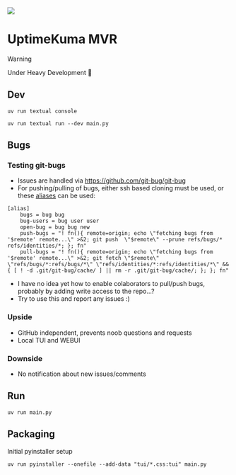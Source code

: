 <img  src="https://raw.githubusercontent.com/vanous/uptime-kuma-mvr/refs/heads/master/screenshot.png">

# UptimeKuma MVR

> [!Warning]
> Under Heavy Development 🚧

## Dev

```
uv run textual console
```

```
uv run textual run --dev main.py
```

## Bugs

### Testing git-bugs

- Issues are handled via https://github.com/git-bug/git-bug
- For pushing/pulling of bugs, either ssh based cloning must be used, or these [aliases](https://github.com/git-bug/git-bug/discussions/1332) can be used:

```
[alias]
	bugs = bug bug
	bug-users = bug user user
	open-bug = bug bug new
	push-bugs = "! fn(){ remote=origin; echo \"fetching bugs from '$remote' remote...\" >&2; git push  \"$remote\" --prune refs/bugs/* refs/identities/*; }; fn"
	pull-bugs = "! fn(){ remote=origin; echo \"fetching bugs from '$remote' remote...\" >&2; git fetch \"$remote\" \"refs/bugs/*:refs/bugs/*\" \"refs/identities/*:refs/identities/*\" && { [ ! -d .git/git-bug/cache/ ] || rm -r .git/git-bug/cache/; }; }; fn"
```
- I have no idea yet how to enable colaborators to pull/push bugs, probably by adding write access to the repo...?
- Try to use this and report any issues :)

### Upside

- GitHub independent, prevents noob questions and requests
- Local TUI and WEBUI

### Downside

- No notification about new issues/comments

## Run

```
uv run main.py
```

## Packaging

Initial pyinstaller setup

```
uv run pyinstaller --onefile --add-data "tui/*.css:tui" main.py
```
